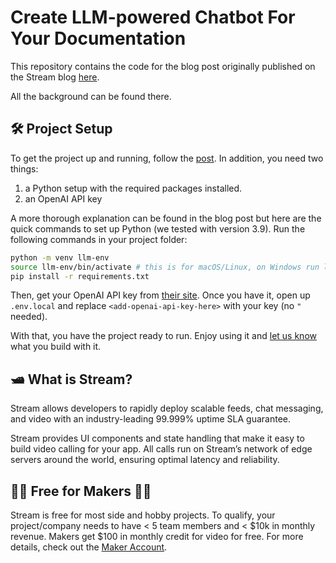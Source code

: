 # Create LLM-powered Chatbot For Your Documentation

This repository contains the code for the blog post originally published on the Stream blog [here](https://www.getstream.io/blog/llm-chatbot-doc).

All the background can be found there.

## 🛠️ Project Setup

To get the project up and running, follow the [post](https://getstream.io/blog/llm-chatbot-doc/). In addition, you need two things:

1. a Python setup with the required packages installed.
2. an OpenAI API key

A more thorough explanation can be found in the blog post but here are the quick commands to set up Python (we tested with version 3.9). Run the following commands in your project folder:

```bash
python -m venv llm-env
source llm-env/bin/activate # this is for macOS/Linux, on Windows run llm-env/bin/activate
pip install -r requirements.txt
```

Then, get your OpenAI API key from [their site](https://openai.com/blog/openai-api). Once you have it, open up `.env.local` and replace `<add-openai-api-key-here>` with your key (no `"` needed).

With that, you have the project ready to run. Enjoy using it and [let us know](https://twitter.com/getstream_io) what you build with it.

## 🛥 What is Stream?

Stream allows developers to rapidly deploy scalable feeds, chat messaging, and video with an industry-leading 99.999% uptime SLA guarantee.

Stream provides UI components and state handling that make it easy to build video calling for your app. All calls run on Stream’s network of edge servers around the world, ensuring optimal latency and reliability.

## 👩‍💻 Free for Makers 👨‍💻

Stream is free for most side and hobby projects. To qualify, your project/company needs to have < 5 team members and < $10k in monthly revenue. Makers get $100 in monthly credit for video for free. For more details, check out the [Maker Account](https://getstream.io/maker-account).
